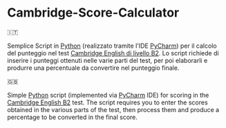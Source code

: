 # Cambridge-Score-Calculator

🇮🇹

Semplice Script in <a href='https://www.python.org/' target='_blank'>Python</a> (realizzato tramite l'IDE <a href='https://www.jetbrains.com/pycharm/' target='_blank'>PyCharm</a>) per il calcolo del punteggio nel test <a href='https://www.cambridgeenglish.org/it/exams-and-tests/first/' target='_blank'>Cambridge English di livello B2</a>. Lo script richiede di inserire i punteggi ottenuti nelle varie parti del test, per poi elaborarli e produrre una percentuale da convertire nel punteggio finale.

🇬🇧

Simple <a href='https://www.python.org/' target='_blank'>Python</a> script (implemented via <a href='https://www.jetbrains.com/pycharm/' target='_blank'>PyCharm</a> IDE) for scoring in the <a href='https://www.cambridgeenglish.org/exams-and-tests/first/' target='_blank'>Cambridge English B2</a> test. The script requires you to enter the scores obtained in the various parts of the test, then process them and produce a percentage to be converted in the final score.
